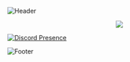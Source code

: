 ![Header](https://cdn.discordapp.com/attachments/877302381270937630/907386081681473566/header1.png)
<p align="center">
  <img src="https://github-readme-stats.vercel.app/api/?username=9strew&title_color=4F8CC9&text_color=9f9f9f&show_icons=true&bg_color=00000000&hide_border=true&icon_color=4F8CC9&hide_title=true&count_private=true" />
</p>

<p align="center">
  
  [![Discord Presence](https://lanyard-profile-readme.vercel.app/api/589193582473117699
                            )](https://discord.com/users/589193582473117699)
  
</p>

![Footer](https://cdn.discordapp.com/attachments/877302381270937630/907387209638879263/footer.png)
